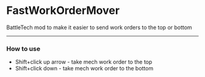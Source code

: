 # FastWorkOrderMover

BattleTech mod to make it easier to send work orders to the top or bottom

----

### How to use

* Shift+click up arrow - take mech work order to the top
* Shift+click down - take mech work order to the bottom
